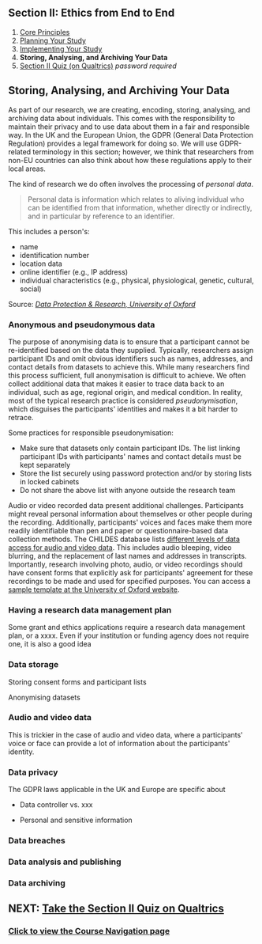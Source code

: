 ## Section II: Ethics from End to End

1. [Core Principles](endto.md)
2. [Planning Your Study](endto-before.md)
3. [Implementing Your Study](endto-during.md)
4. **Storing, Analysing, and Archiving Your Data**
5. [Section II Quiz (on Qualtrics)](https://oxfordeducation.eu.qualtrics.com/jfe/form/SV_bPHRKTydLSyDzRH) *password required*

## Storing, Analysing, and Archiving Your Data

As part of our research, we are creating, encoding, storing, analysing, and archiving data about individuals. This comes with the responsibility to maintain their privacy and to use data about them in a fair and responsible way. In the UK and the European Union, the GDPR (General Data Protection Regulation) provides a legal framework for doing so. We will use GDPR-related terminology in this section; however, we think that researchers from non-EU countries can also think about how these regulations apply to their local areas. 

The kind of research we do often involves the processing of _personal data_.

> Personal data is information which relates to aliving individual who can be identified from that information,  whether  directly  or  indirectly,  and  in  particular  by  reference  to  an  identifier. 

This includes a person's:
- name
- identification number
- location data
- online identifier (e.g., IP address)
- individual characteristics (e.g., physical, physiological, genetic, cultural, social)

Source: _[Data Protection & Research, University of Oxford](https://researchsupport.admin.ox.ac.uk/files/dataprotectionandresearchpdf)_

### Anonymous and pseudonymous data

The purpose of anonymising data is to ensure that a participant cannot be re-identified based on the data they supplied. Typically, researchers assign participant IDs and omit obvious identifiers such as names, addresses, and contact details from datasets to achieve this. While many researchers find this process sufficient, full anonymisation is difficult to achieve. We often collect additional data that makes it easier to trace data back to an individual, such as age, regional origin, and medical condition. In reality, most of the typical research practice is considered _pseudonymisation_, which disguises the participants' identities and makes it a bit harder to retrace.

Some practices for responsible pseudonymisation:
- Make sure that datasets only contain participant IDs. The list linking participant IDs with participants' names and contact details must be kept separately
- Store the list securely using password protection and/or by storing lists in locked cabinets
- Do not share the above list with anyone outside the research team

Audio or video recorded data present additional challenges. Participants might reveal personal information about themselves or other people during the recording. Additionally, participants' voices and faces make them more readily identifiable than pen and paper or questionnaire-based data collection methods. The CHILDES database lists [different levels of data access for audio and video data](https://talkbank.org/share/irb/options.html). This includes audio bleeping, video blurring, and the replacement of last names and addresses in transcripts. Importantly, research involving photo, audio, or video recordings should have consent forms that explicitly ask for participants' agreement for these recordings to be made and used for specified purposes. You can access a [sample template at the University of Oxford website](https://researchsupport.admin.ox.ac.uk/files/writtenconsentformtemplatedocx).

### Having a research data management plan

Some grant and ethics applications require a research data management plan, or a xxxx. Even if your institution or funding agency does not require one, it is also a good idea

### Data storage

Storing consent forms and participant lists

Anonymising datasets

### Audio and video data

This is trickier in the case of audio and video data, where a participants' voice or face can provide a lot of information about the participants' identity.

### Data privacy

The GDPR laws applicable in the UK and Europe are specific about

- Data controller vs. xxx

- Personal and sensitive information

### Data breaches

### Data analysis and publishing

### Data archiving


## NEXT: [Take the Section II Quiz on Qualtrics](https://oxfordeducation.eu.qualtrics.com/jfe/form/SV_bPHRKTydLSyDzRH)
### [Click to view the Course Navigation page](toc.md)
